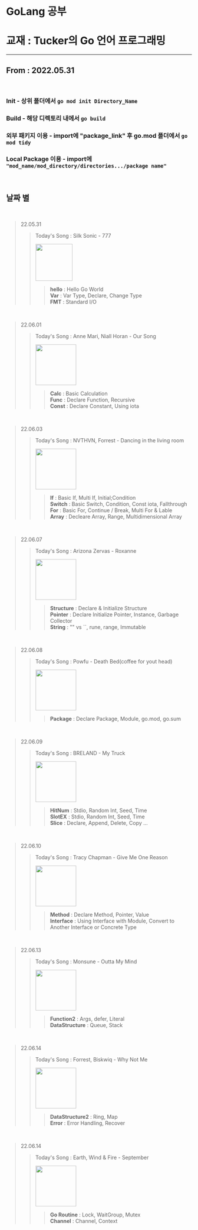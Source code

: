  **GoLang 공부**
================
# 교재 : Tucker의 Go 언어 프로그래밍
-------------
## From : 2022.05.31
<br/>   

### Init - 상위 폴더에서 ```go mod init Directory_Name```   
### Build - 해당 디렉토리 내에서 ```go build ```  
### 외부 패키지 이용 - import에 "package_link" 후 go.mod 폴더에서 ```go mod tidy```
### Local Package 이용 - import에 ```"mod_name/mod_directory/directories.../package name"```

<br/>   

## 날짜 별     
<br/>   

> 22.05.31
>> Today's Song : Silk Sonic - 777  
>>
>> <img src = "https://image.yes24.com/goods/105016742/XL" width= "100px">    
>>
>>> **hello** : Hello Go World   
>>> **Var** : Var Type, Declare, Change Type   
>>> **FMT** : Standard I/O

<br/>

> 22.06.01
>> Today's Song : Anne Mari, Niall Horan - Our Song    
>>
>> <img src = "https://blog.kakaocdn.net/dn/4saAU/btq5vESBKHp/PyL2I5NK91kdDUVsxfZkV1/img.jpg" width= "110px">
>> 
>>> **Calc** : Basic Calculation   
>>> **Func** : Declare Function, Recursive   
>>> **Const** : Declare Constant, Using iota

<br/>

> 22.06.03
>> Today's Song : NVTHVN, Forrest - Dancing in the living room    
>>
>> <img src = "https://m.media-amazon.com/images/I/81MYQtKxwjL._SS500_.jpg" width= "110px">
>> 
>>> **If** : Basic If, Multi If, Initial;Condition   
>>> **Switch** : Basic Switch, Condition, Const iota, Fallthrough   
>>> **For** : Basic For, Continue / Break, Multi For & Lable    
>>> **Array** : Decleare Array, Range, Multidimensional Array

<br/>

> 22.06.07
>> Today's Song : Arizona Zervas - Roxanne    
>>
>> <img src = "https://image.bugsm.co.kr/album/images/500/9549/954900.jpg" width= "110px">
>> 
>>> **Structure** : Declare & Initialize Structure    
>>> **Pointer** : Declare  Initialize Pointer, Instance, Garbage Collector   
>>> **String** : "" vs ``, rune, range, Immutable    
>>> 

<br/>

> 22.06.08
>> Today's Song : Powfu - Death Bed(coffee for yout head)    
>>
>> <img src = "https://www.wrmf.com/wp-content/uploads/2020/06/M_PowfuDeathbed_053120.jpg" width= "110px">
>> 
>>> **Package** : Declare Package, Module, go.mod, go.sum    

<br/>

> 22.06.09
>> Today's Song : BRELAND - My Truck    
>>
>> <img src = "https://cdns-images.dzcdn.net/images/cover/ffe79d067c31a4709077e73a163acae3/500x500.jpg" width= "110px">
>> 
>>> **HitNum** : Stdio, Random Int, Seed, Time    
>>> **SlotEX** : Stdio, Random Int, Seed, Time    
>>> **Slice** : Declare, Append, Delete, Copy ...    

<br/>

> 22.06.10
>> Today's Song : Tracy Chapman - Give Me One Reason    
>>
>> <img src = "https://i.scdn.co/image/ab67616d0000b2736b38571f15487588ed53032f" width= "110px">
>> 
>>> **Method** : Declare Method, Pointer, Value    
>>> **Interface** : Using Interface with Module, Convert to Another Interface or Concrete Type    
>>> 

<br/>

> 22.06.13
>> Today's Song : Monsune - Outta My Mind    
>>
>> <img src = "https://image.bugsm.co.kr/album/images/500/203565/20356570.jpg" width= "110px">
>> 
>>> **Function2** : Args, defer, Literal    
>>> **DataStructure** : Queue, Stack

<br/>

> 22.06.14
>> Today's Song : Forrest, Biskwiq - Why Not Me    
>>
>> <img src = "https://c.saavncdn.com/435/Warm-English-2018-20190113200524-500x500.jpg" width= "110px">
>> 
>>> **DataStructure2** : Ring, Map    
>>> **Error** : Error Handling, Recover

<br/>

> 22.06.14
>> Today's Song : Earth, Wind & Fire - September    
>>
>> <img src = "https://i.discogs.com/5yxzXA5_vxownzJtVUYJq7QJEsVhlYSnyMdNtT6Y1DA/rs:fit/g:sm/q:40/h:300/w:300/czM6Ly9kaXNjb2dz/LWRhdGFiYXNlLWlt/YWdlcy9SLTI5OTMw/OC0xNDc1NDExMzUy/LTk1ODUuanBlZw.jpeg" width= "110px">
>> 
>>> **Go Routine** : Lock, WaitGroup, Mutex    
>>> **Channel** : Channel, Context